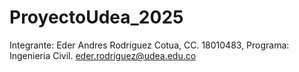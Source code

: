# ProyectoUdea_2025

Integrante:
Eder Andres Rodriguez Cotua, CC. 18010483, Programa: Ingenieria Civil. eder.rodriguez@udea.edu.co
